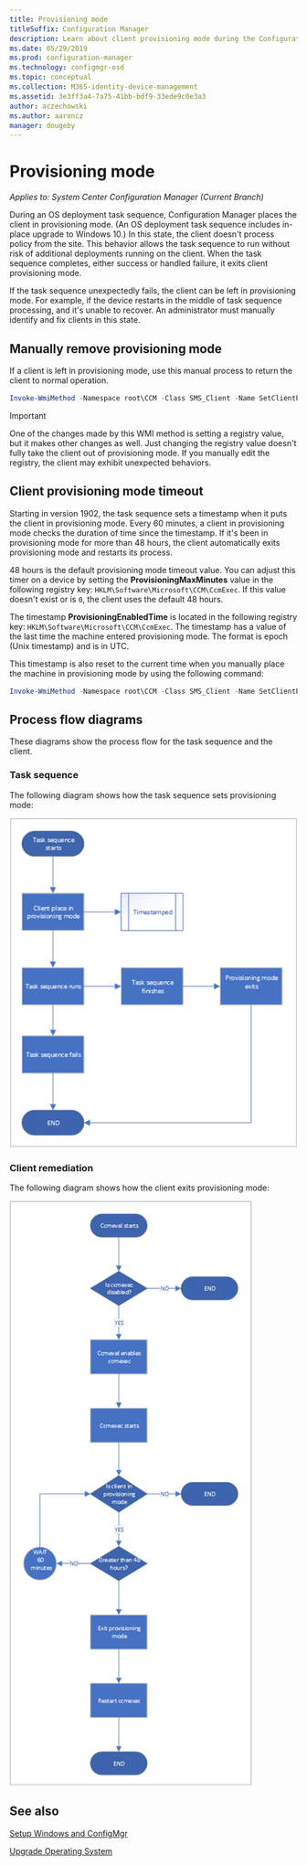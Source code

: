 ```yaml
---
title: Provisioning mode
titleSuffix: Configuration Manager
description: Learn about client provisioning mode during the Configuration Manager task sequence.
ms.date: 05/29/2019
ms.prod: configuration-manager
ms.technology: configmgr-osd
ms.topic: conceptual
ms.collection: M365-identity-device-management
ms.assetid: 3e3ff3a4-7a75-41bb-bdf9-33ede9c0e3a3
author: aczechowski
ms.author: aaroncz
manager: dougeby
---
```


# Provisioning mode

*Applies to: System Center Configuration Manager (Current Branch)*

During an OS deployment task sequence, Configuration Manager places the client in provisioning mode. (An OS deployment task sequence includes in-place upgrade to Windows 10.) In this state, the client doesn't process policy from the site. This behavior allows the task sequence to run without risk of additional deployments running on the client. When the task sequence completes, either success or handled failure, it exits client provisioning mode.

If the task sequence unexpectedly fails, the client can be left in provisioning mode. For example, if the device restarts in the middle of task sequence processing, and it's unable to recover. An administrator must manually identify and fix clients in this state.


## Manually remove provisioning mode

If a client is left in provisioning mode, use this manual process to return the client to normal operation.

```PowerShell
Invoke-WmiMethod -Namespace root\CCM -Class SMS_Client -Name SetClientProvisioningMode -ArgumentList $false
```

> [!Important]  
> One of the changes made by this WMI method is setting a registry value, but it makes other changes as well. Just changing the registry value doesn't fully take the client out of provisioning mode. If you manually edit the registry, the client may exhibit unexpected behaviors.  


## Client provisioning mode timeout

Starting in version 1902, the task sequence sets a timestamp when it puts the client in provisioning mode. Every 60 minutes, a client in provisioning mode checks the duration of time since the timestamp. If it's been in provisioning mode for more than 48 hours, the client automatically exits provisioning mode and restarts its process.

48 hours is the default provisioning mode timeout value. You can adjust this timer on a device by setting the **ProvisioningMaxMinutes** value in the following registry key: `HKLM\Software\Microsoft\CCM\CcmExec`. If this value doesn't exist or is `0`, the client uses the default 48 hours.

The timestamp **ProvisioningEnabledTime** is located in the following registry key: `HKLM\Software\Microsoft\CCM\CcmExec`. The timestamp has a value of the last time the machine entered provisioning mode. The format is epoch (Unix timestamp) and is in UTC.

This timestamp is also reset to the current time when you manually place the machine in provisioning mode by using the following command:

```powershell
Invoke-WmiMethod -Namespace root\CCM -Class SMS_Client -Name SetClientProvisioningMode -ArgumentList $true
```

## Process flow diagrams

These diagrams show the process flow for the task sequence and the client.

### Task sequence

The following diagram shows how the task sequence sets provisioning mode:

![Flow diagram of task sequence setting provisioning mode](media/3197824-ts-flow.png)

### Client remediation

The following diagram shows how the client exits provisioning mode:

![Flow diagram of client exiting provisioning mode](media/3197824-client-flow.png)


## See also

[Setup Windows and ConfigMgr](/sccm/osd/understand/task-sequence-steps#BKMK_SetupWindowsandConfigMgr)

[Upgrade Operating System](/sccm/osd/understand/task-sequence-steps#BKMK_UpgradeOS)
